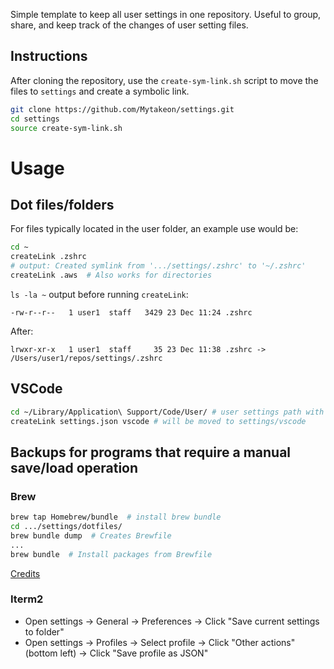 Simple template to keep all user settings in one repository. Useful to group, share, and keep track of the changes of user setting files.

## Instructions

After cloning the repository, use the `create-sym-link.sh` script to move the files to `settings` and create a symbolic link.

```bash
git clone https://github.com/Mytakeon/settings.git
cd settings
source create-sym-link.sh
```

# Usage

## Dot files/folders

For files typically located in the user folder, an example use would be:

```bash
cd ~
createLink .zshrc
# output: Created symlink from '.../settings/.zshrc' to '~/.zshrc'
createLink .aws  # Also works for directories
```

`ls -la ~` output before running `createLink`:

```
-rw-r--r--   1 user1  staff   3429 23 Dec 11:24 .zshrc
```

After:

```
lrwxr-xr-x   1 user1  staff     35 23 Dec 11:38 .zshrc -> /Users/user1/repos/settings/.zshrc
```

## VSCode

```bash
cd ~/Library/Application\ Support/Code/User/ # user settings path with default installation
createLink settings.json vscode # will be moved to settings/vscode
```

## Backups for programs that require a manual save/load operation

### Brew

```bash
brew tap Homebrew/bundle  # install brew bundle
cd .../settings/dotfiles/
brew bundle dump  # Creates Brewfile
...
brew bundle  # Install packages from Brewfile
```

[Credits](https://tomlankhorst.nl/brew-bundle-restore-backup/)

### Iterm2

- Open settings -> General -> Preferences -> Click "Save current settings to folder"
- Open settings -> Profiles -> Select profile -> Click "Other actions" (bottom left) -> Click "Save profile as JSON"
